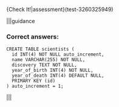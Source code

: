 {Check It!|assessment}(test-3260325949)

|||guidance
### Correct answers:

```
CREATE TABLE scientists (
  id INT(4) NOT NULL auto_increment,
  name VARCHAR(255) NOT NULL,
  discovery TEXT NOT NULL,
  year_of_birth INT(4) NOT NULL,
  year_of_death INT(4) DEFAULT NULL,
  PRIMARY KEY (id)
) auto_increment = 1;
```

|||
